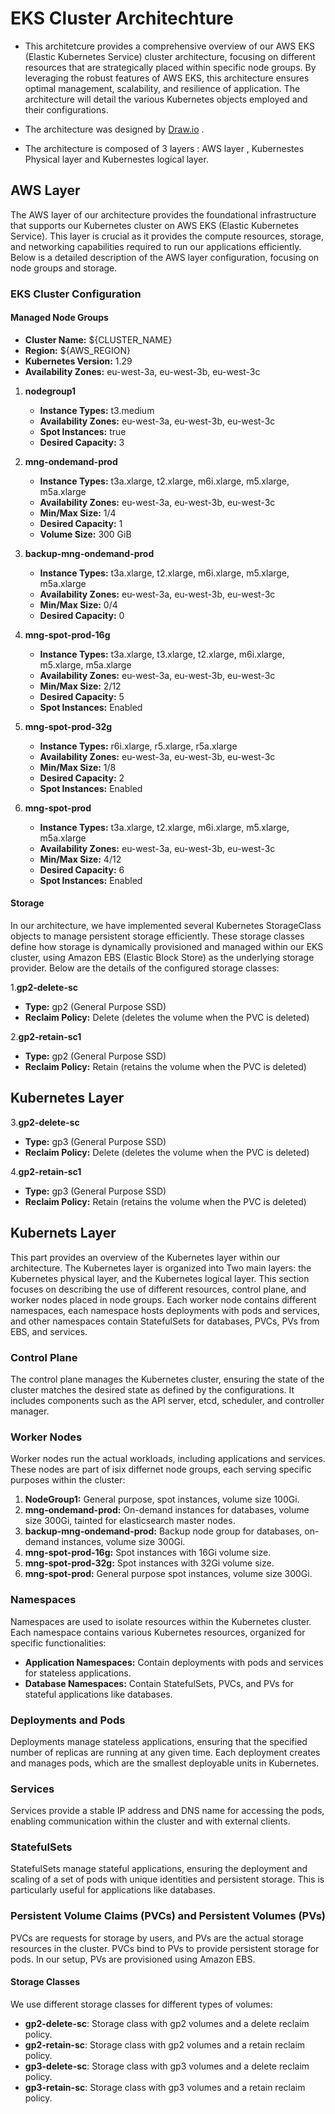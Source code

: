 # EKS Cluster Architechture
- This architetcure provides a comprehensive overview of our AWS EKS (Elastic Kubernetes Service) cluster architecture, focusing on different resources that are strategically placed within specific node groups. By leveraging the robust features of AWS EKS, this architecture ensures optimal management, scalability, and resilience of application. The architecture  will detail the various Kubernetes objects employed and  their configurations.
  
- The architecture was designed by [Draw.io](https://app.diagrams.net/) .

- The architecture is composed of 3 layers : AWS layer , Kubernestes Physical layer and Kubernestes logical layer.

## AWS Layer
The AWS layer of our architecture provides the foundational infrastructure that supports our Kubernetes cluster on AWS EKS (Elastic Kubernetes Service). This layer is crucial as it provides the compute resources, storage, and networking capabilities required to run our applications efficiently. Below is a detailed description of the AWS layer configuration, focusing on node groups and storage.

### EKS Cluster Configuration

#### Managed Node Groups


- **Cluster Name:** ${CLUSTER_NAME}
- **Region:** ${AWS_REGION}
- **Kubernetes Version:** 1.29
- **Availability Zones:** eu-west-3a, eu-west-3b, eu-west-3c

1. **nodegroup1**
   - **Instance Types:** t3.medium
   - **Availability Zones:** eu-west-3a, eu-west-3b, eu-west-3c
   - **Spot Instances:** true
   - **Desired Capacity:** 3
     
2. **mng-ondemand-prod**
   - **Instance Types:** t3a.xlarge, t2.xlarge, m6i.xlarge, m5.xlarge, m5a.xlarge
   - **Availability Zones:** eu-west-3a, eu-west-3b, eu-west-3c
   - **Min/Max Size:** 1/4
   - **Desired Capacity:** 1
   - **Volume Size:** 300 GiB


3. **backup-mng-ondemand-prod**
   - **Instance Types:** t3a.xlarge, t2.xlarge, m6i.xlarge, m5.xlarge, m5a.xlarge
   - **Availability Zones:** eu-west-3a, eu-west-3b, eu-west-3c
   - **Min/Max Size:** 0/4
   - **Desired Capacity:** 0


4. **mng-spot-prod-16g**
   - **Instance Types:** t3a.xlarge, t3.xlarge, t2.xlarge, m6i.xlarge, m5.xlarge, m5a.xlarge
   - **Availability Zones:** eu-west-3a, eu-west-3b, eu-west-3c
   - **Min/Max Size:** 2/12
   - **Desired Capacity:** 5
   - **Spot Instances:** Enabled

5. **mng-spot-prod-32g**
   - **Instance Types:** r6i.xlarge, r5.xlarge, r5a.xlarge
   - **Availability Zones:** eu-west-3a, eu-west-3b, eu-west-3c
   - **Min/Max Size:** 1/8
   - **Desired Capacity:** 2
   - **Spot Instances:** Enabled

6. **mng-spot-prod**
   - **Instance Types:** t3a.xlarge, t2.xlarge, m6i.xlarge, m5.xlarge, m5a.xlarge
   - **Availability Zones:** eu-west-3a, eu-west-3b, eu-west-3c
   - **Min/Max Size:** 4/12
   - **Desired Capacity:** 6
   - **Spot Instances:** Enabled

#### Storage

In our architecture, we have implemented several Kubernetes StorageClass objects to manage persistent storage efficiently. These storage classes define how storage is dynamically provisioned and managed within our EKS cluster, using Amazon EBS (Elastic Block Store) as the underlying storage provider. Below are the details of the configured storage classes:

1.**gp2-delete-sc** 
  - **Type:** gp2 (General Purpose SSD)
  - **Reclaim Policy:** Delete (deletes the volume when the PVC is deleted)

2.**gp2-retain-sc1**
  - **Type:** gp2 (General Purpose SSD)
  - **Reclaim Policy:** Retain (retains the volume when the PVC is deleted)
## Kubernetes Layer

3.**gp2-delete-sc** 
  - **Type:** gp3 (General Purpose SSD)
  - **Reclaim Policy:** Delete (deletes the volume when the PVC is deleted)

4.**gp2-retain-sc1**
  - **Type:** gp3 (General Purpose SSD)
  - **Reclaim Policy:** Retain (retains the volume when the PVC is deleted)

## Kubernets Layer
This part provides an overview of the Kubernetes layer within our architecture. The Kubernetes layer is organized into Two main layers:  the Kubernetes physical layer, and the Kubernetes logical layer. This section focuses on  describing the use of different resources, control plane, and worker nodes placed in node groups. Each worker node contains different namespaces, each namespace hosts deployments with pods and services, and other namespaces contain StatefulSets for databases, PVCs, PVs from EBS, and services.

### Control Plane

The control plane manages the Kubernetes cluster, ensuring the state of the cluster matches the desired state as defined by the configurations. It includes components such as the API server, etcd, scheduler, and controller manager.

### Worker Nodes

Worker nodes run the actual workloads, including applications and services. These nodes are part of isix differnet  node groups, each serving specific purposes within the cluster:

1. **NodeGroup1:** General purpose, spot instances, volume size 100Gi.
2. **mng-ondemand-prod:** On-demand instances for databases, volume size 300Gi, tainted for elasticsearch master nodes.
3. **backup-mng-ondemand-prod:** Backup node group for databases, on-demand instances, volume size 300Gi.
4. **mng-spot-prod-16g:** Spot instances with 16Gi volume size.
5. **mng-spot-prod-32g:** Spot instances with 32Gi volume size.
6. **mng-spot-prod:** General purpose spot instances, volume size 300Gi.

### Namespaces

Namespaces are used to isolate resources within the Kubernetes cluster. Each namespace contains various Kubernetes resources, organized for specific functionalities:

- **Application Namespaces:** Contain deployments with pods and services for stateless applications.
- **Database Namespaces:** Contain StatefulSets, PVCs, and PVs for stateful applications like databases.

### Deployments and Pods

Deployments manage stateless applications, ensuring that the specified number of replicas are running at any given time. Each deployment creates and manages pods, which are the smallest deployable units in Kubernetes.

### Services

Services provide a stable IP address and DNS name for accessing the pods, enabling communication within the cluster and with external clients.

### StatefulSets

StatefulSets manage stateful applications, ensuring the deployment and scaling of a set of pods with unique identities and persistent storage. This is particularly useful for applications like databases.

### Persistent Volume Claims (PVCs) and Persistent Volumes (PVs)

PVCs are requests for storage by users, and PVs are the actual storage resources in the cluster. PVCs bind to PVs to provide persistent storage for pods. In our setup, PVs are provisioned using Amazon EBS.

#### Storage Classes

We use different storage classes for different types of volumes:
- **gp2-delete-sc**: Storage class with gp2 volumes and a delete reclaim policy.
- **gp2-retain-sc**: Storage class with gp2 volumes and a retain reclaim policy.
- **gp3-delete-sc**: Storage class with gp3 volumes and a delete reclaim policy.
- **gp3-retain-sc**: Storage class with gp3 volumes and a retain reclaim policy.

